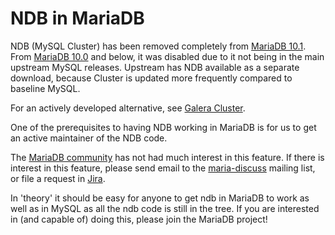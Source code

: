 # NDB in MariaDB

NDB (MySQL Cluster) has been removed completely from [MariaDB 10.1](/kb/en/what-is-mariadb-101/). From [MariaDB 10.0](/kb/en/what-is-mariadb-100/) and below, it was disabled due to it not being in the main upstream MySQL releases. Upstream has NDB available as a separate download, because Cluster is updated more frequently compared to baseline MySQL.

For an actively developed alternative, see [Galera Cluster](/kb/en/galera/).

One of the prerequisites to having NDB working in MariaDB is for us to get an active maintainer of the NDB code.

The [MariaDB community](/kb/en/community/) has not had much interest in this feature.
If there is interest in this feature, please send email to the
[maria-discuss](http://launchpad.net/~maria-discuss) mailing list, or file a
request in [Jira](http://jira.mariadb.org).

In 'theory' it should be easy for anyone to get ndb in MariaDB to work as well as in MySQL as all the ndb code is still in the tree. If you are interested in (and capable of) doing this, please join the MariaDB project!
